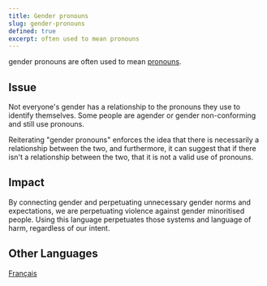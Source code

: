 ```yaml
---
title: Gender pronouns
slug: gender-pronouns
defined: true
excerpt: often used to mean pronouns
---
```


gender pronouns are often used to mean [pronouns](/definitions/pronouns).

## Issue

Not everyone's gender has a relationship to the pronouns they use to identify themselves. Some people are agender or gender non-conforming and still use pronouns.

Reiterating "gender pronouns" enforces the idea that there is necessarily a relationship between the two, and furthermore, it can suggest that if there isn't a relationship between the two, that it is not a valid use of pronouns.

## Impact

By connecting gender and perpetuating unnecessary gender norms and expectations, we are perpetuating violence against gender minoritised people. Using this language perpetuates those systems and language of harm, regardless of our intent.

## Other Languages

[Français](/definitions/fr_FR/pronoms-de-genre)
